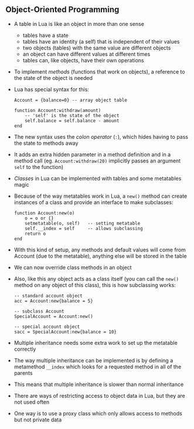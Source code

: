 Object-Oriented Programming
---------------------------

- A table in Lua is like an object in more than one sense
    - tables have a state
    - tables have an identity (a self) that is independent
      of their values
    - two objects (tables) with the same value are
      different objects
    - an object can have different values at different times
    - tables can, like objects, have their own operations
- To implement *methods* (functions that work on objects),
  a reference to the state of the object is needed
- Lua has special syntax for this:

    ~~~~~~
    Account = {balance=0} -- array object table
    
    function Account:withdraw(amount)
        -- 'self' is the state of the object
        self.balance = self.balance - amount
    end
    ~~~~~~

- The new syntax uses the *colon operator* (`:`), which hides
  having to pass the state to methods away
- It adds an extra hidden parameter in a method definition
  and in a method call (eg. `Account:withdraw(20)` implicitly
  passes an argument `self` to the function)
- *Classes* in Lua can be implemented with tables and some
  metatables magic
- Because of the way metatables work in Lua, a `new()`
  method can create instances of a class and provide an
  interface to make subclasses:

    ~~~~~~
    function Account:new(o)
        o = o or {}
        setmetatable(o, self)   -- setting metatable
        self.__index = self     -- allows subclassing
        return o
    end
    ~~~~~~

- With this kind of setup, any methods and default values
  will come from Account (due to the metatable), anything
  else will be stored in the table
- We can now override class methods in an object
- Also, like this any object acts as a class itself (you
  can call the `new()` method on any object of this class),
  this is how subclassing works:

    ~~~~~~
    -- standard account object
    acc = Account:new{balance = 5}

    -- subclass Account
    SpecialAccount = Account:new()

    -- special account object
    sacc = SpecialAccount:new{balance = 10}
    ~~~~~~

- Multiple inheritance needs some extra work to set up 
  the metatable correctly
- The way multiple inheritance can be implemented is by
  defining a metamethod `__index` which looks for a 
  requested method in all of the parents
- This means that multiple inheritance is slower than
  normal inheritance
- There are ways of restricting access to object data in
  Lua, but they are not used often
- One way is to use a proxy class which only allows
  access to methods but not private data
